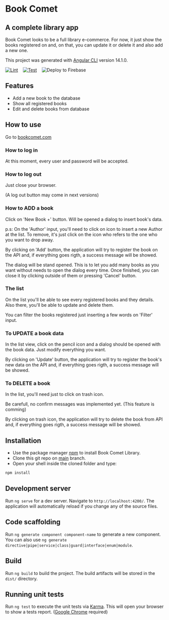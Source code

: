 # Book Comet
## A complete library app
Book Comet looks to be a full library e-commerce. For now, it just show the books registered on and, on that, you can update it or delete it and also add a new one.

This project was generated with [Angular CLI](https://github.com/angular/angular-cli) version 14.1.0.

[![Lint](https://github.com/DouglasGorges/purespectrum/actions/workflows/lint-pull-request.yml/badge.svg?branch=main)](https://github.com/DouglasGorges/purespectrum/actions/workflows/lint-pull-request.yml)&nbsp;&nbsp;&nbsp;&nbsp;[![Test](https://github.com/DouglasGorges/purespectrum/actions/workflows/test.yml/badge.svg?branch=main)](https://github.com/DouglasGorges/purespectrum/actions/workflows/test.yml)&nbsp;&nbsp;&nbsp;&nbsp;![Deploy to Firebase](https://github.com/DouglasGorges/purespectrum/actions/workflows/firebase-hosting-merge.yml/badge.svg)

## Features

- Add a new book to the database
- Show all registered books
- Edit and delete books from database

## How to use
Go to [bookcomet.com](https://pureapp-library.web.app)
### How to log in
At this moment, every user and password will be accepted.
### How to log out
Just close your browser.

(A log out button may come in next versions)
### How to ADD a book
Click on 'New Book +' button. Will be opened a dialog to insert book's data.

p.s: On the 'Author' input, you'll need to click on icon to insert a new Author at the list. To remove, it's just click on the icon who refers to the one who you want to drop away.

By clicking on 'Add' button, the application will try to register the book on the API and, if everything goes rigth, a success message will be showed.

The dialog will be stand opened. This is to let you add many books as you want without needs to open the dialog every time.
Once finished, you can close it by clicking outside of them or pressing 'Cancel' button.
### The list
On the list you'll be able to see every registered books and they details.
Also there, you'll be able to update and delete them.

You can filter the books registered just inserting a few words on 'Filter' input.
### To UPDATE a book data
In the list view, click on the pencil icon and a dialog should be opened with the book data.
Just modify everything you want.

By clicking on 'Update' button, the application will try to register the book's new data on the API and, if everything goes rigth, a success message will be showed.
### To DELETE a book
In the list, you'll need just to click on trash icon.

Be carefull, no confirm messages was implemented yet. (This feature is comming)

By clicking on trash icon, the application will try to delete the book from API and, if everything goes rigth, a success message will be showed.

## Installation

- Use the package manager [npm](https://www.npmjs.com) to install Book Comet Library.
- Clone this git repo on [main](https://github.com/DouglasGorges/purespectrum/tree/main) branch.
- Open your shell inside the cloned folder and type:
```bash
npm install
```
## Development server

Run `ng serve` for a dev server. Navigate to `http://localhost:4200/`. The application will automatically reload if you change any of the source files.
## Code scaffolding

Run `ng generate component component-name` to generate a new component. You can also use `ng generate directive|pipe|service|class|guard|interface|enum|module`.
## Build

Run `ng build` to build the project. The build artifacts will be stored in the `dist/` directory.

## Running unit tests

Run `ng test` to execute the unit tests via [Karma](https://karma-runner.github.io). This will open your browser to show a tests report. ([Google Chrome](https://www.google.com/chrome/) required)


